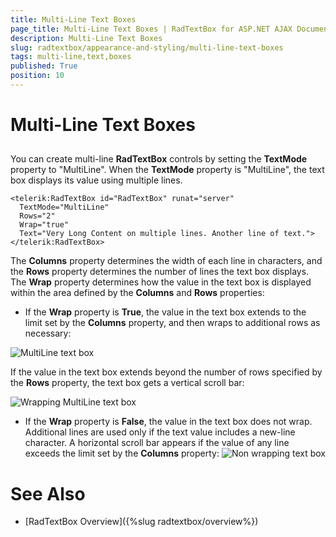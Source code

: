 ```yaml
---
title: Multi-Line Text Boxes
page_title: Multi-Line Text Boxes | RadTextBox for ASP.NET AJAX Documentation
description: Multi-Line Text Boxes
slug: radtextbox/appearance-and-styling/multi-line-text-boxes
tags: multi-line,text,boxes
published: True
position: 10
---
```


# Multi-Line Text Boxes



## 

You can create multi-line **RadTextBox** controls by setting the **TextMode** property to "MultiLine". When the **TextMode** property is "MultiLine", the text box displays its value using multiple lines.

````ASPNET
<telerik:RadTextBox id="RadTextBox" runat="server" 
  TextMode="MultiLine"
  Rows="2" 
  Wrap="true" 
  Text="Very Long Content on multiple lines. Another line of text.">
</telerik:RadTextBox>
`````

The **Columns** property determines the width of each line in characters, and the **Rows** property determines the number of lines the text box displays. The **Wrap** property determines how the value in the text box is displayed within the area defined by the **Columns** and **Rows** properties:

* If the **Wrap** property is **True**, the value in the text box extends to the limit set by the **Columns** property, and then wraps to additional rows as necessary:

![MultiLine text box](images/MultiLineTextBox.png)

If the value in the text box extends beyond the number of rows specified by the **Rows** property, the text box gets a vertical scroll bar:

![Wrapping MultiLine text box](images/WrappingMultiLineTextBox.png)


* If the **Wrap** property is **False**, the value in the text box does not wrap. Additional lines are used only if the text value includes a new-line character. A horizontal scroll bar appears if the value of any line exceeds the limit set by the **Columns** property:
![Non wrapping text box](images/NonWrappingTextBox.png)



# See Also

 * [RadTextBox Overview]({%slug radtextbox/overview%})
